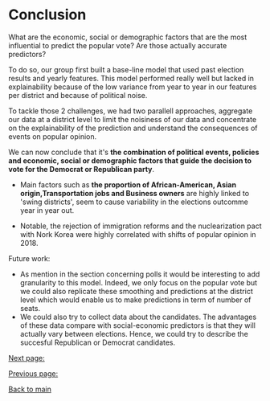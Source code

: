# Conclusion


What are the economic, social or demographic factors that are the most influential to predict the popular vote? Are those actually accurate predictors?

To do so, our group first built a base-line model that used past election results and yearly features. This model performed really well but lacked in explainability because of the low variance from year to year in our features per district and because of political noise.


To tackle those 2 challenges, we had two parallell approaches, aggregate our data at a district level to limit the noisiness of our data and concentrate on the explainability of the prediction and understand the consequences of events on popular opinion.


We can now conclude that it's **the combination of political events, policies and economic, social or demographic factors  that guide the decision to vote for the Democrat or Republican party**. 

- Main factors such as **the proportion of African-American, Asian origin,Transportation jobs and Business owners** are highly linked to 'swing districts', seem to cause variability in the elections outcomme year in year out.

- Notable, the rejection of immigration reforms and the nuclearization pact with Nork Korea were highly correlated with shifts of popular opinion in 2018.




Future work: 
- As mention in the section concerning polls it would be interesting to add granularity to this model. Indeed, we only focus on the popular vote but we could also replicate these smoothing and predictions at the district level which would enable us to make predictions in term  of number of seats.
- We could also try to collect data about the candidates. The advantages of these data compare with social-economic predictors is that they will actually vary between elections. Hence, we could try to describe the succesful Republican or Democrat candidates.


[Next page:](https://tguens.github.io/understand-predict-winner.github.io/references.html)

[Previous page:](https://tguens.github.io/understand-predict-winner.github.io/resultsb.html)

[Back to main](https://tguens.github.io/understand-predict-winner.github.io/)
